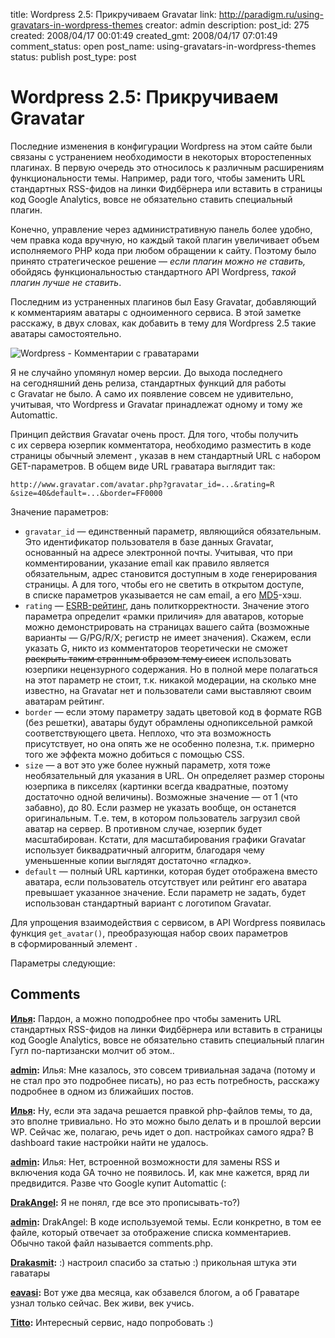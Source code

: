 title: Wordpress 2.5: Прикручиваем Gravatar
link: http://paradigm.ru/using-gravatars-in-wordpress-themes
creator: admin
description:
post_id: 275
created: 2008/04/17 00:01:49
created_gmt: 2008/04/17 07:01:49
comment_status: open
post_name: using-gravatars-in-wordpress-themes
status: publish
post_type: post

# Wordpress 2.5: Прикручиваем Gravatar

Последние изменения в конфигурации Wordpress на этом сайте были связаны с устранением необходимости в некоторых второстепенных плагинах. В первую очередь это относилось к различным расширениям функциональности темы. Например, ради того, чтобы заменить URL стандартных RSS-фидов на линки Фидбёрнера или вставить в страницы код Google Analytics, вовсе не обязательно ставить специальный плагин.

Конечно, управление через административную панель более удобно, чем правка кода вручную, но каждый такой плагин увеличивает объем исполняемого PHP кода при любом обращении к сайту. Поэтому было принято стратегическое решение — _если плагин можно не ставить,_ обойдясь функциональностью стандартного API Wordpress, _такой плагин лучше не ставить_.

Последним из устраненных плагинов был Easy Gravatar, добавляющий к комментариям аватары с одноименного сервиса. В этой заметке расскажу, в двух словах, как добавить в тему для Wordpress 2.5 такие аватары самостоятельно.

![Wordpress - Комментарии с граватарами](/media/comments.png)

Я не случайно упомянул номер версии. До выхода последнего на сегодняшний день релиза, стандартных функций для работы с Gravatar не было. А само их появление совсем не удивительно, учитывая, что Wordpress и Gravatar принадлежат одному и тому же Automattic.

Принцип действия Gravatar очень прост. Для того, чтобы получить с их сервера юзерпик комментатора, необходимо разместить в коде страницы обычный элемент <img>, указав в нем стандартный URL с набором GET-параметров. В общем виде URL граватара выглядит так:

    http://www.gravatar.com/avatar.php?gravatar_id=...&rating=R
    &size=40&default=...&border=FF0000

Значение параметров:

  * `gravatar_id` — единственный параметр, являющийся обязательным. Это идентификатор пользователя в базе данных Gravatar, основанный на адресе электронной почты. Учитывая, что при комментировании, указание email как правило является обязательным, адрес становится доступным в ходе генерирования страницы. А для того, чтобы его не светить в открытом доступе, в списке параметров указывается не сам email, а его [MD5](http://ru.wikipedia.org/wiki/MD5)-хэш.
  * `rating` — [ESRB-рейтинг](http://ru.wikipedia.org/wiki/Entertainment_Software_Rating_Board), дань политкорректности. Значение этого параметра определит «рамки приличия» для аватаров, которые можно демонстрировать на страницах вашего сайта (возможные варианты — G/PG/R/X; регистр не имеет значения). Скажем, если указать G, никто из комментаторов теоретически не сможет <strike>раскрыть таким странным образом тему сисек</strike> использовать юзерпики нецензурного содержания. Но в полной мере полагаться на этот параметр не стоит, т.к. никакой модерации, на сколько мне известно, на Gravatar нет и пользователи сами выставляют своим аватарам рейтинг.
  * `border` — если этому параметру задать цветовой код в формате RGB (без решетки), аватары будут обрамлены однопиксельной рамкой соответствующего цвета. Неплохо, что эта возможность присутствует, но она опять же не особенно полезна, т.к. примерно того же эффекта можно добиться с помощью CSS.
  * `size` — а вот это уже более нужный параметр, хотя тоже необязательный для указания в URL. Он определяет размер стороны юзерпика в пикселях (картинки всегда квадратные, поэтому достаточно одной величины). Возможные значение — от 1 (что забавно), до 80. Если размер не указать вообще, он останется оригинальным. Т.е. тем, в котором пользователь загрузил свой аватар на сервер. В противном случае, юзерпик будет масштабирован. Кстати, для масштабирования графики Gravatar использует биквадратичный алгоритм, благодаря чему уменьшенные копии выглядят достаточно «гладко».
  * `default` — полный URL картинки, которая будет отображена вместо аватара, если пользователь отсутствует или рейтинг его аватара превышает указанное значение. Если параметр не задать, будет использован стандартный вариант с логотипом Gravatar.

Для упрощения взаимодействия с сервисом, в API Wordpress появилась функция `get_avatar()`, преобразующая набор своих параметров в сформированный элемент <img>.

Параметры следующие:

## Comments

**[Илья](#557 "2008/04/17 01:11:52"):** Пардон, а можно поподробнее про чтобы заменить URL стандартных RSS-фидов на линки Фидбёрнера или вставить в страницы код Google Analytics, вовсе не обязательно ставить специальный плагин Гугл по-партизански молчит об этом..

**[admin](#558 "2008/04/17 01:17:57"):** Илья: Мне казалось, это совсем тривиальная задача (потому и не стал про это подробнее писать), но раз есть потребность, расскажу подробнее в одном из ближайших постов.

**[Илья](#559 "2008/04/17 01:26:58"):** Ну, если эта задача решается правкой php-файлов темы, то да, это вполне тривиально. Но это можно было делать и в прошлой версии WP. Сейчас же, полагаю, речь идет о доп. настройках самого ядра? В dashboard такие настройки найти не удалось.

**[admin](#560 "2008/04/17 01:47:41"):** Илья: Нет, встроенной возможности для замены RSS и включения кода GA точно не появилось. И, как мне кажется, вряд ли предвидится. Разве что Google купит Automattic (:

**[DrakAngel](#1020 "2008/06/12 00:30:12"):** Я не понял, где все это прописывать-то?)

**[admin](#1022 "2008/06/12 10:26:05"):** DrakAngel: В коде используемой темы. Если конкретно, в том ее файле, который отвечает за отображение списка комментариев. Обычно такой файл называется comments.php.

**[Drakasmit](#1748 "2008/08/25 04:06:54"):** :) настроил спасибо за статью :) прикольная штука эти гаватары

**[eavasi](#34584 "2009/05/21 20:14:40"):** Вот уже два месяца, как обзавелся блогом, а об Граватаре узнал только сейчас. Век живи, век учись.

**[Titto](#36990 "2009/08/16 09:11:02"):** Интересный сервис, надо попробовать :)

